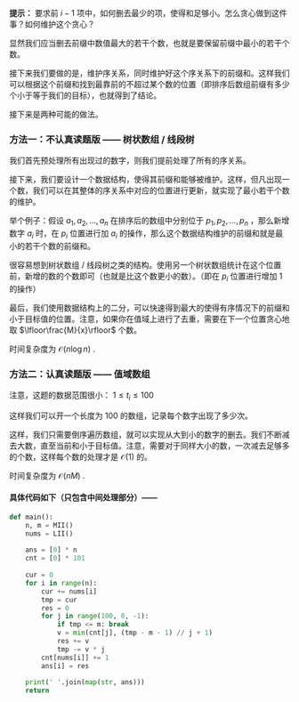 **提示：** 要求前 $i-1$ 项中，如何删去最少的项，使得和足够小。怎么贪心做到这件事？如何维护这个贪心？

显然我们应当删去前缀中数值最大的若干个数，也就是要保留前缀中最小的若干个数。

接下来我们要做的是，维护序关系，同时维护好这个序关系下的前缀和。这样我们可以根据这个前缀和找到最靠前的不超过某个数的位置（即排序后数组前缀有多少个小于等于我们的目标），也就得到了结论。

接下来是两种可能的做法。

### 方法一：不认真读题版 —— 树状数组 / 线段树

我们首先预处理所有出现过的数字，则我们提前处理了所有的序关系。

接下来，我们要设计一个数据结构，使得其前缀和能够被维护。这样，但凡出现一个数，我们可以在其整体的序关系中对应的位置进行更新，就实现了最小若干个数的维护。

举个例子：假设 $a_1,a_2,\dots,a_n$ 在排序后的数组中分别位于 $p_1,p_2,\dots,p_n$ ，那么新增数字 $a_i$ 时，在 $p_i$ 位置进行加 $a_i$ 的操作，那么这个数据结构维护的前缀和就是最小的若干个数的前缀和。

很容易想到树状数组 / 线段树之类的结构。使用另一个树状数组统计在这个位置前，新增的数的个数即可（也就是比这个数更小的数）。（即在 $p_i$ 位置进行增加 $1$ 的操作）

最后，我们使用数据结构上的二分，可以快速得到最大的使得有序情况下的前缀和小于目标值的位置。注意，如果你在值域上进行了去重，需要在下一个位置贪心地取 $\lfloor\frac{M}{x}\rfloor$ 个数。

时间复杂度为 $\mathcal{O}(n\log n)$ .

### 方法二：认真读题版 —— 值域数组

注意，这题的数据范围很小： $1\leq t_i\leq 100$

这样我们可以开一个长度为 $100$ 的数组，记录每个数字出现了多少次。

这样，我们只需要倒序遍历数组，就可以实现从大到小的数字的删去。我们不断减去大数，直至当前和小于目标值。注意，需要对于同样大小的数，一次减去足够多的个数，这样每个数的处理才是 $\mathcal{O}(1)$ 的。

时间复杂度为 $\mathcal{O}(nM)$ .

#### 具体代码如下（只包含中间处理部分）——

```Python []
def main():
    n, m = MII()
    nums = LII()
    
    ans = [0] * n
    cnt = [0] * 101
    
    cur = 0
    for i in range(n):
        cur += nums[i]
        tmp = cur
        res = 0
        for j in range(100, 0, -1):
            if tmp <= m: break
            v = min(cnt[j], (tmp - m - 1) // j + 1)
            res += v
            tmp -= v * j
        cnt[nums[i]] += 1
        ans[i] = res
    
    print(' '.join(map(str, ans)))
    return 
```
